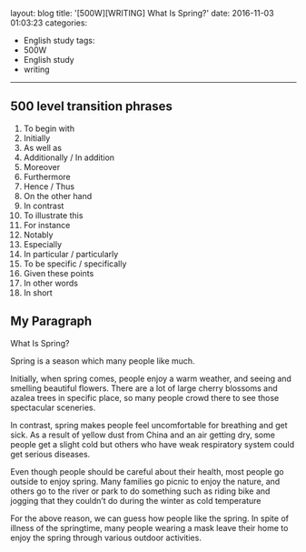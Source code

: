 layout: blog
title: '[500W][WRITING] What Is Spring?'
date: 2016-11-03 01:03:23
categories: 
- English study
tags:
- 500W
- English study
- writing
---

## 500 level transition phrases
1. To begin with
2. Initially
3. As well as
4. Additionally / In addition
5. Moreover
6. Furthermore
7. Hence / Thus
8. On the other hand
9. In contrast
10. To illustrate this
11. For instance
12. Notably
13. Especially
14. In particular / particularly
15. To be specific / specifically
16. Given these points
17. In other words
18. In short


## My Paragraph
What Is Spring?

Spring is a season which many people like much.  

Initially, when spring comes, people enjoy a warm weather, and seeing and smelling beautiful flowers. There are a lot of large cherry blossoms and azalea trees in specific place, so many people crowd there to see those spectacular sceneries.

In contrast, spring makes people feel uncomfortable for breathing and get sick. As a result of yellow dust from China and an air getting dry, some people get a slight cold but others who have weak respiratory system could get serious diseases.

Even though people should be careful about their health, most people go outside to enjoy spring. Many families go picnic to enjoy the nature, and others go to the river or park to do something such as riding bike and jogging that they couldn’t do during the winter as cold temperature 

For the above reason, we can guess how people like the spring. In spite of illness of the springtime, many people wearing a mask leave their home to enjoy the spring through various outdoor activities.